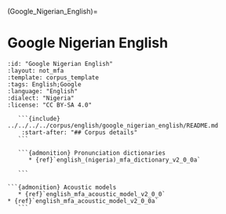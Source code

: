 
(Google_Nigerian_English)=
# Google Nigerian English

``````{corpus} Google Nigerian English
:id: "Google Nigerian English"
:layout: not_mfa
:template: corpus_template
:tags: English;Google
:language: "English"
:dialect: "Nigeria"
:license: "CC BY-SA 4.0"

   ```{include} ../../../../corpus/english/google_nigerian_english/README.md
    :start-after: "## Corpus details"
   ```

   ```{admonition} Pronunciation dictionaries
      * {ref}`english_(nigeria)_mfa_dictionary_v2_0_0a`

   ```

```{admonition} Acoustic models
   * {ref}`english_mfa_acoustic_model_v2_0_0`
* {ref}`english_mfa_acoustic_model_v2_0_0a`
   ```
``````
